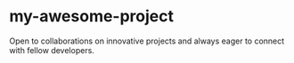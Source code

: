 # my-awesome-project
Open to collaborations on innovative projects and always eager to connect with fellow developers.

